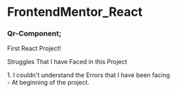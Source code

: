 # FrontendMentor_React

### Qr-Component;
<p>First React Project!</p>
<p>Struggles That I have Faced in this Project</p>
  1. I couldn't understand the Errors that I have been facing <br>
    - At beginning of the project.
